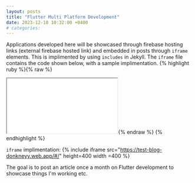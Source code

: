```yaml
---
layout: posts
title: "Flutter Multi Platform Development"
date: 2023-12-18 10:32:00 +0400
# categories:
---
```


Applications developed here will be showcased through firebase hosting links (external firebase hosted link) and embedded in posts through `iframe` elements. This is implimented by using `includes` in Jekyll. The `iframe` file contains the code shown below, with a sample implimentation.
{% highlight ruby %}{% raw %}

<iframe src="{{include.src}}" height="{{include.height}}" width="{{include.width}}">
</iframe>{% endraw %}
{% endhighlight %}

`iframe` implimentation:
{% include iframe src="https://test-blog-donkneyy.web.app/#/" height=400 width =400 %}

The goal is to post an article once a month on Flutter development to showcase things I'm working etc.

<!-- You’ll find this post in your `_posts` directory. Go ahead and edit it and re-build the site to see your changes. You can rebuild the site in many different ways, but the most common way is to run `jekyll serve`, which launches a web server and auto-regenerates your site when a file is updated.

Jekyll requires blog post files to be named according to the following format:

`YEAR-MONTH-DAY-title.MARKUP`

Where `YEAR` is a four-digit number, `MONTH` and `DAY` are both two-digit numbers, and `MARKUP` is the file extension representing the format used in the file. After that, include the necessary front matter. Take a look at the source for this post to get an idea about how it works.

Jekyll also offers powerful support for code snippets:

{% highlight ruby %}
def print_hi(name)
puts "Hi, #{name}"
end
print_hi('Tom')
#=> prints 'Hi, Tom' to STDOUT.
{% endhighlight %}

Check out the [Jekyll docs][jekyll-docs] for more info on how to get the most out of Jekyll. File all bugs/feature requests at [Jekyll’s GitHub repo][jekyll-gh]. If you have questions, you can ask them on [Jekyll Talk][jekyll-talk].

[jekyll-docs]: https://jekyllrb.com/docs/home
[jekyll-gh]: https://github.com/jekyll/jekyll
[jekyll-talk]: https://talk.jekyllrb.com/ -->
